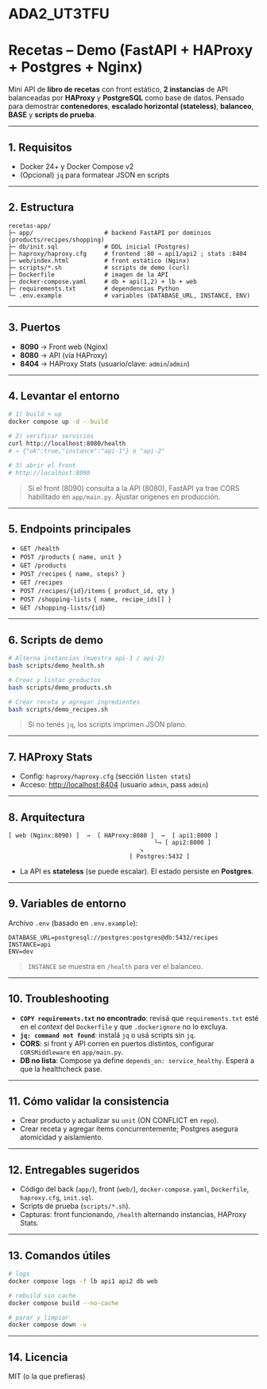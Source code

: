 # ADA2_UT3TFU
# Recetas – Demo (FastAPI + HAProxy + Postgres + Nginx)

Mini API de **libro de recetas** con front estático, **2 instancias** de API balanceadas por **HAProxy** y **PostgreSQL** como base de datos. Pensado para demostrar **contenedores**, **escalado horizontal (stateless)**, **balanceo**, **BASE** y **scripts de prueba**.

---

## 1. Requisitos

* Docker 24+ y Docker Compose v2
* (Opcional) `jq` para formatear JSON en scripts

---

## 2. Estructura

```
recetas-app/
├─ app/                    # backend FastAPI por dominios (products/recipes/shopping)
├─ db/init.sql             # DDL inicial (Postgres)
├─ haproxy/haproxy.cfg     # frontend :80 → api1/api2 ; stats :8404
├─ web/index.html          # front estático (Nginx)
├─ scripts/*.sh            # scripts de demo (curl)
├─ Dockerfile              # imagen de la API
├─ docker-compose.yaml     # db + api(1,2) + lb + web
├─ requirements.txt        # dependencias Python
└─ .env.example            # variables (DATABASE_URL, INSTANCE, ENV)
```

---

## 3. Puertos

* **8090** → Front web (Nginx)
* **8080** → API (vía HAProxy)
* **8404** → HAProxy Stats (usuario/clave: `admin`/`admin`)

---

## 4. Levantar el entorno

```bash
# 1) build + up
docker compose up -d --build

# 2) verificar servicios
curl http://localhost:8080/health
# → {"ok":true,"instance":"api-1"} o "api-2"

# 3) abrir el front
# http://localhost:8090
```

> Si el front (8090) consulta a la API (8080), FastAPI ya trae CORS habilitado en `app/main.py`. Ajustar orígenes en producción.

---

## 5. Endpoints principales

* `GET /health`
* `POST /products` `{ name, unit }`
* `GET /products`
* `POST /recipes` `{ name, steps? }`
* `GET /recipes`
* `POST /recipes/{id}/items` `{ product_id, qty }`
* `POST /shopping-lists` `{ name, recipe_ids[] }`
* `GET /shopping-lists/{id}`

---

## 6. Scripts de demo

```bash
# Alterna instancias (muestra api-1 / api-2)
bash scripts/demo_health.sh

# Crear y listar productos
bash scripts/demo_products.sh

# Crear receta y agregar ingredientes
bash scripts/demo_recipes.sh
```

> Si no tenés `jq`, los scripts imprimen JSON plano.

---

## 7. HAProxy Stats

* Config: `haproxy/haproxy.cfg` (sección `listen stats`)
* Acceso: [http://localhost:8404](http://localhost:8404) (usuario `admin`, pass `admin`)

---

## 8. Arquitectura

```
[ web (Nginx:8090) ]  →  [ HAProxy:8080 ]  →  [ api1:8000 ]
                                         └→ [ api2:8000 ]
                                     ↘
                                  [ Postgres:5432 ]
```

* La API es **stateless** (se puede escalar). El estado persiste en **Postgres**.

---

## 9. Variables de entorno

Archivo `.env` (basado en `.env.example`):

```
DATABASE_URL=postgresql://postgres:postgres@db:5432/recipes
INSTANCE=api
ENV=dev
```

> `INSTANCE` se muestra en `/health` para ver el balanceo.

---

## 10. Troubleshooting

* **`COPY requirements.txt` no encontrado**: revisá que `requirements.txt` esté en el *context* del `Dockerfile` y que `.dockerignore` no lo excluya.
* **`jq: command not found`**: instalá `jq` o usá scripts sin `jq`.
* **CORS**: si front y API corren en puertos distintos, configurar `CORSMiddleware` en `app/main.py`.
* **DB no lista**: Compose ya define `depends_on: service_healthy`. Esperá a que la healthcheck pase.

---

## 11. Cómo validar la consistencia

* Crear producto y actualizar su `unit` (ON CONFLICT en `repo`).
* Crear receta y agregar items concurrentemente; Postgres asegura atomicidad y aislamiento.

---

## 12. Entregables sugeridos

* Código del back (`app/`), front (`web/`), `docker-compose.yaml`, `Dockerfile`, `haproxy.cfg`, `init.sql`.
* Scripts de prueba (`scripts/*.sh`).
* Capturas: front funcionando, `/health` alternando instancias, HAProxy Stats.

---

## 13. Comandos útiles

```bash
# logs
docker compose logs -f lb api1 api2 db web

# rebuild sin cache
docker compose build --no-cache

# parar y limpiar
docker compose down -v
```

---

## 14. Licencia

MIT (o la que prefieras)
